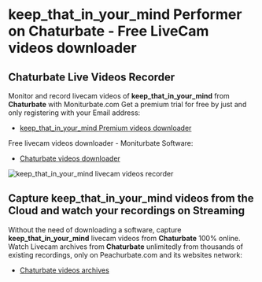 # keep_that_in_your_mind Performer on Chaturbate - Free LiveCam videos downloader

## Chaturbate Live Videos Recorder

Monitor and record livecam videos of **keep_that_in_your_mind** from **Chaturbate** with Moniturbate.com
Get a premium trial for free by just and only registering with your Email address:
* [keep_that_in_your_mind Premium videos downloader](https://moniturbate.com/request-demo-licence-key.html)

Free livecam videos downloader - Moniturbate Software:
* [Chaturbate videos downloader](https://moniturbate.com/moniturbate-download-software.html)

![keep_that_in_your_mind livecam videos recorder](https://peachurnet.com/templates/moniturbate-software.png)


## Capture keep_that_in_your_mind videos from the Cloud and watch your recordings on Streaming

Without the need of downloading a software, capture **keep_that_in_your_mind** livecam videos from **Chaturbate** 100% online.
Watch Livecam archives from **Chaturbate** unlimitedly from thousands of existing recordings, only on Peachurbate.com and its websites network:
* [Chaturbate videos archives](https://peachurnet.com/)
